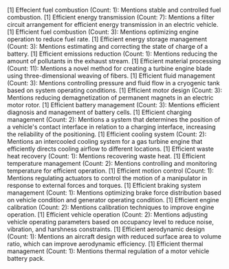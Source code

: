 [1] Effecient fuel combustion (Count: 1): Mentions stable and controlled fuel combustion.
[1] Efficient energy transmission (Count: 7): Mentions a filter circuit arrangement for efficient energy transmission in an electric vehicle.
[1] Efficient fuel combustion (Count: 3): Mentions optimizing engine operation to reduce fuel rate.
[1] Efficient energy storage management (Count: 3): Mentions estimating and correcting the state of charge of a battery.
[1] Efficient emissions reduction (Count: 1): Mentions reducing the amount of pollutants in the exhaust stream.
[1] Efficient material processing (Count: 11): Mentions a novel method for creating a turbine engine blade using three-dimensional weaving of fibers.
[1] Efficient fluid management (Count: 3): Mentions controlling pressure and fluid flow in a cryogenic tank based on system operating conditions.
[1] Efficient motor design (Count: 3): Mentions reducing demagnetization of permanent magnets in an electric motor rotor.
[1] Efficient battery management (Count: 3): Mentions efficient diagnosis and management of battery cells.
[1] Efficient charging management (Count: 2): Mentions a system that determines the position of a vehicle's contact interface in relation to a charging interface, increasing the reliability of the positioning.
[1] Efficient cooling system (Count: 2): Mentions an intercooled cooling system for a gas turbine engine that efficiently directs cooling airflow to different locations.
[1] Efficient waste heat recovery (Count: 1): Mentions recovering waste heat.
[1] Efficient temperature management (Count: 2): Mentions controlling and monitoring temperature for efficient operation.
[1] Efficient motion control (Count: 1): Mentions regulating actuators to control the motion of a manipulator in response to external forces and torques.
[1] Efficient braking system management (Count: 1): Mentions optimizing brake force distribution based on vehicle condition and generator operating condition.
[1] Efficient engine calibration (Count: 2): Mentions calibration techniques to improve engine operation.
[1] Efficient vehicle operation (Count: 2): Mentions adjusting vehicle operating parameters based on occupancy level to reduce noise, vibration, and harshness constraints.
[1] Efficient aerodynamic design (Count: 1): Mentions an aircraft design with reduced surface area to volume ratio, which can improve aerodynamic efficiency.
[1] Efficient thermal management (Count: 1): Mentions thermal regulation of a motor vehicle battery pack.

